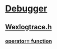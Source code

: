 # [Debugger](../_debugger/index.md)
## [Wexlogtrace.h](index.md)
### [operator= function](../wexlogtrace/nf-wexlogtrace-operator=.md)

